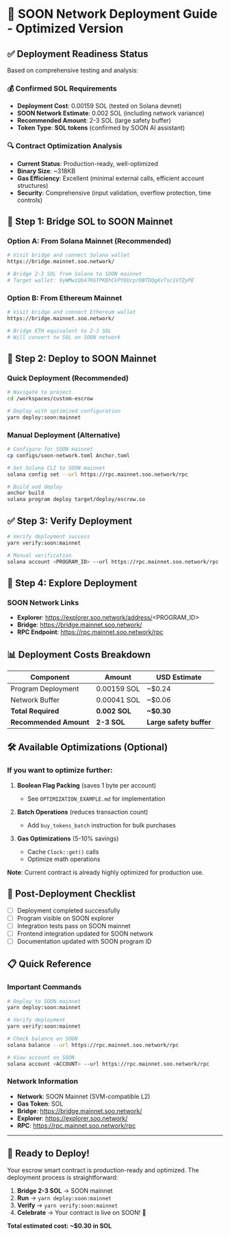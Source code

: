# 🚀 SOON Network Deployment Guide - Optimized Version

## ✅ Deployment Readiness Status

Based on comprehensive testing and analysis:

### 💰 Confirmed SOL Requirements
- **Deployment Cost**: 0.00159 SOL (tested on Solana devnet)
- **SOON Network Estimate**: 0.002 SOL (including network variance)
- **Recommended Amount**: 2-3 SOL (large safety buffer)
- **Token Type**: **SOL tokens** (confirmed by SOON AI assistant)

### 🔍 Contract Optimization Analysis
- **Current Status**: Production-ready, well-optimized
- **Binary Size**: ~318KB 
- **Gas Efficiency**: Excellent (minimal external calls, efficient account structures)
- **Security**: Comprehensive (input validation, overflow protection, time controls)

## 🌉 Step 1: Bridge SOL to SOON Mainnet

### Option A: From Solana Mainnet (Recommended)
```bash
# Visit bridge and connect Solana wallet
https://bridge.mainnet.soo.network/

# Bridge 2-3 SOL from Solana to SOON mainnet
# Target wallet: 9yWMwzQb47KGTPKBhCkPYDUcprDBTDQgXvTsc1VTZyPE
```

### Option B: From Ethereum Mainnet
```bash
# Visit bridge and connect Ethereum wallet  
https://bridge.mainnet.soo.network/

# Bridge ETH equivalent to 2-3 SOL
# Will convert to SOL on SOON network
```

## 🚀 Step 2: Deploy to SOON Mainnet

### Quick Deployment (Recommended)
```bash
# Navigate to project
cd /workspaces/custom-escrow

# Deploy with optimized configuration
yarn deploy:soon:mainnet
```

### Manual Deployment (Alternative)
```bash
# Configure for SOON mainnet
cp configs/soon-network.toml Anchor.toml

# Set Solana CLI to SOON mainnet
solana config set --url https://rpc.mainnet.soo.network/rpc

# Build and deploy
anchor build
solana program deploy target/deploy/escrow.so
```

## ✅ Step 3: Verify Deployment

```bash
# Verify deployment success
yarn verify:soon:mainnet

# Manual verification
solana account <PROGRAM_ID> --url https://rpc.mainnet.soo.network/rpc
```

## 🔗 Step 4: Explore Deployment

### SOON Network Links
- **Explorer**: https://explorer.soo.network/address/<PROGRAM_ID>
- **Bridge**: https://bridge.mainnet.soo.network/
- **RPC Endpoint**: https://rpc.mainnet.soo.network/rpc

## 📊 Deployment Costs Breakdown

| Component | Amount | USD Estimate |
|-----------|--------|--------------|
| Program Deployment | 0.00159 SOL | ~$0.24 |
| Network Buffer | 0.00041 SOL | ~$0.06 |
| **Total Required** | **0.002 SOL** | **~$0.30** |
| **Recommended Amount** | **2-3 SOL** | **Large safety buffer** |

## 🛠️ Available Optimizations (Optional)

### If you want to optimize further:

1. **Boolean Flag Packing** (saves 1 byte per account)
   - See `OPTIMIZATION_EXAMPLE.md` for implementation

2. **Batch Operations** (reduces transaction count)
   - Add `buy_tokens_batch` instruction for bulk purchases

3. **Gas Optimizations** (5-10% savings)
   - Cache `Clock::get()` calls
   - Optimize math operations

**Note**: Current contract is already highly optimized for production use.

## 🎯 Post-Deployment Checklist

- [ ] Deployment completed successfully
- [ ] Program visible on SOON explorer
- [ ] Integration tests pass on SOON mainnet
- [ ] Frontend integration updated for SOON network
- [ ] Documentation updated with SOON program ID

## 📋 Quick Reference

### Important Commands
```bash
# Deploy to SOON mainnet
yarn deploy:soon:mainnet

# Verify deployment
yarn verify:soon:mainnet

# Check balance on SOON
solana balance --url https://rpc.mainnet.soo.network/rpc

# View account on SOON
solana account <ACCOUNT> --url https://rpc.mainnet.soo.network/rpc
```

### Network Information
- **Network**: SOON Mainnet (SVM-compatible L2)
- **Gas Token**: SOL
- **Bridge**: https://bridge.mainnet.soo.network/
- **Explorer**: https://explorer.soo.network/
- **RPC**: https://rpc.mainnet.soo.network/rpc

---

## 🎉 Ready to Deploy!

Your escrow smart contract is production-ready and optimized. The deployment process is straightforward:

1. **Bridge 2-3 SOL** → SOON mainnet
2. **Run** → `yarn deploy:soon:mainnet`  
3. **Verify** → `yarn verify:soon:mainnet`
4. **Celebrate** → Your contract is live on SOON! 🚀

**Total estimated cost: ~$0.30 in SOL**